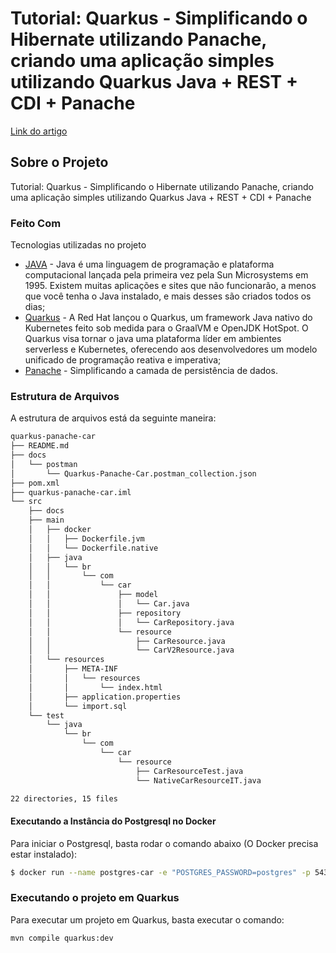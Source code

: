 # Tutorial: Quarkus - Simplificando o Hibernate utilizando Panache, criando uma aplicação simples utilizando Quarkus Java + REST + CDI + Panache

[Link do artigo](https://www.linkedin.com/pulse/tutorial-quarkus-simplificando-o-hibernate-panache-da-silva-melo/)

<!-- ABOUT THE PROJECT -->

## Sobre o Projeto

Tutorial: Quarkus - Simplificando o Hibernate utilizando Panache, criando uma aplicação simples utilizando Quarkus Java + REST + CDI + Panache

### Feito Com

Tecnologias utilizadas no projeto

- [JAVA](https://www.java.com/pt_BR/download/) - Java é uma linguagem de programação e plataforma computacional lançada pela primeira vez pela Sun Microsystems em 1995. Existem muitas aplicações e sites que não funcionarão, a menos que você tenha o Java instalado, e mais desses são criados todos os dias;
- [Quarkus](https://quarkus.io/) - A Red Hat lançou o Quarkus, um framework Java nativo do Kubernetes feito sob medida para o GraalVM e OpenJDK HotSpot. O Quarkus visa tornar o java uma plataforma líder em ambientes serverless e Kubernetes, oferecendo aos desenvolvedores um modelo unificado de programação reativa e imperativa;
- [Panache](https://quarkus.io/guides/hibernate-orm-panache) - Simplificando a camada de persistência de dados.

### Estrutura de Arquivos

A estrutura de arquivos está da seguinte maneira:

```bash
quarkus-panache-car
├── README.md
├── docs
│   └── postman
│       └── Quarkus-Panache-Car.postman_collection.json
├── pom.xml
├── quarkus-panache-car.iml
└── src
    ├── docs
    ├── main
    │   ├── docker
    │   │   ├── Dockerfile.jvm
    │   │   └── Dockerfile.native
    │   ├── java
    │   │   └── br
    │   │       └── com
    │   │           └── car
    │   │               ├── model
    │   │               │   └── Car.java
    │   │               ├── repository
    │   │               │   └── CarRepository.java
    │   │               └── resource
    │   │                   ├── CarResource.java
    │   │                   └── CarV2Resource.java
    │   └── resources
    │       ├── META-INF
    │       │   └── resources
    │       │       └── index.html
    │       ├── application.properties
    │       └── import.sql
    └── test
        └── java
            └── br
                └── com
                    └── car
                        └── resource
                            ├── CarResourceTest.java
                            └── NativeCarResourceIT.java

22 directories, 15 files

```

#### Executando a Instância do Postgresql no Docker 

Para iniciar o Postgresql, basta rodar o comando abaixo (O Docker precisa estar instalado): 

```sh
$ docker run --name postgres-car -e "POSTGRES_PASSWORD=postgres" -p 5433:5432 -v ~/developer/PostgreSQL:/var/lib/postgresql/data -d postgres
```

### Executando o projeto em Quarkus

Para executar um projeto em Quarkus, basta executar o comando: 
```sh
mvn compile quarkus:dev
```